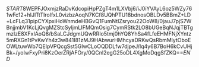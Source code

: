 $START$8WEPFJOxmjzRaDvKdcopiHpPZgT4m1LXVbj6/iJ0iYVAyL6oz5WZy761wFc12+hIJlTtTIrolfxL0vizbzAoqN7KCf8UQhPTU18bdnosOBLDv5BBmZ+LD+LcFLq31pipCYXpxiHoWnmdeHBGvQ1FumNtIZsryou22OoW8/0jauJ7pjS7WBnjjmbV1KcLjQvgMZStcSyljmLIFMQmOsig7CymRStk2LO8bUGeBqNJqjTBTgmzlzE8XFxIAoQ8/bSaLCJdgmUQwRRIo5tmj0hYQ8YhSa4fLfeEHMFNjXYntz5mRXGn1tPvKwYh4z3w841I81zMJ9HAbwurHMhcyaDRKwQsRbmMlytOboEOWLtuwWb7QEIpVPQcgSst5GlwCLoOQDDLfw7djpeJ/Iq4y6B7BoH6kCvUHjBk+/yoIwFxyPri8KzOerZRjAFOry/0QCnl2egG25oDL4XgMoDqgSfZKQ==$END$